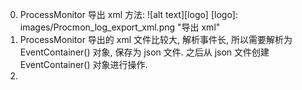 0. ProcessMonitor 导出 xml 方法:
![alt text][logo]
[logo]: images/Procmon_log_export_xml.png "导出 xml"
1. ProcessMonitor 导出的 xml 文件比较大, 解析事件长, 所以需要解析为 EventContainer() 对象, 保存为 json 文件. 之后从 json 文件创建 EventContainer() 对象进行操作.
2.